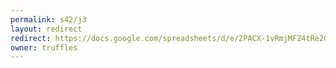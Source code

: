 ```yaml
---
permalink: s42/j3
layout: redirect
redirect: https://docs.google.com/spreadsheets/d/e/2PACX-1vRmjMFZ4tRe2GObjzrWPhK8s87p51CrZz3MwAGwYJzGMdtH0CENQo1eYrOCkEQlJeJdyeBvq15M-KHp/pubhtml
owner: truffles
---
```


